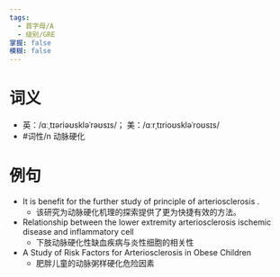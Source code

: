 ```yaml
---
tags:
  - 首字母/A
  - 级别/GRE
掌握: false
模糊: false
---
```

# 词义
- 英：/ɑːˌtɪəriəʊskləˈrəʊsɪs/； 美：/ɑːrˌtɪrioʊskləˈroʊsɪs/
- #词性/n  动脉硬化
# 例句
- It is benefit for the further study of principle of arteriosclerosis .
	- 该研究为动脉硬化机理的探索提供了更为快捷有效的方法。
- Relationship between the lower extremity arteriosclerosis ischemic disease and inflammatory cell
	- 下肢动脉硬化性缺血疾病与炎性细胞的相关性
- A Study of Risk Factors for Arteriosclerosis in Obese Children
	- 肥胖儿童的动脉粥样硬化危险因素
